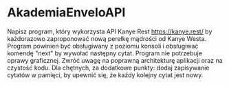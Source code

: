 # AkademiaEnveloAPI

Napisz program, który wykorzysta API Kanye Rest https://kanye.rest/ by każdorazowo zaproponować nową perełkę mądrości od Kanye Westa. Program powinien być obsługiwany z poziomu konsoli i obsługiwać komendę "next" by wywołać następny cytat. Program nie potrzebuje oprawy graficznej. Zwróć uwagę na poprawną architekturę aplikacji oraz na czystość kodu.
Dla chętnych, za dodatkowe punkty: dodaj zapisywanie cytatów w pamięci, by upewnić się, że każdy kolejny cytat jest nowy. 
